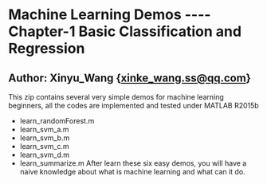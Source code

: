 # Machine Learning Demos ---- Chapter-1 Basic Classification and Regression #
## Author: Xinyu_Wang {xinke_wang.ss@qq.com} ##
This zip contains several very simple demos for machine learning beginners, all the codes are implemented and tested under MATLAB R2015b
* learn_randomForest.m
* learn_svm_a.m
* learn_svm_b.m
* learn_svm_c.m
* learn_svm_d.m
* learn_summarize.m
After learn these six easy demos, you will have a naive knowledge about what is machine learning and what can it do.
